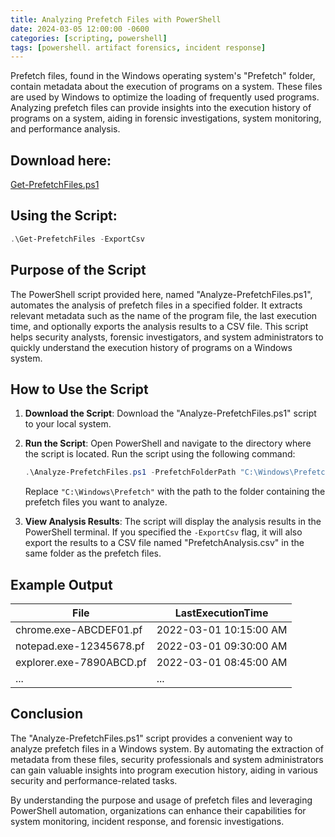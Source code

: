 ```yaml
---
title: Analyzing Prefetch Files with PowerShell
date: 2024-03-05 12:00:00 -0600
categories: [scripting, powershell]
tags: [powershell. artifact forensics, incident response]
---
```


Prefetch files, found in the Windows operating system's "Prefetch" folder, contain metadata about the execution of programs on a system. These files are used by Windows to optimize the loading of frequently used programs. Analyzing prefetch files can provide insights into the execution history of programs on a system, aiding in forensic investigations, system monitoring, and performance analysis.

## Download here:
[Get-PrefetchFiles.ps1](https://github.com/GluttonousSec/Get-PrefetchFiles)

## Using the Script:
```powershell
.\Get-PrefetchFiles -ExportCsv
```

## Purpose of the Script

The PowerShell script provided here, named "Analyze-PrefetchFiles.ps1", automates the analysis of prefetch files in a specified folder. It extracts relevant metadata such as the name of the program file, the last execution time, and optionally exports the analysis results to a CSV file. This script helps security analysts, forensic investigators, and system administrators to quickly understand the execution history of programs on a Windows system.

## How to Use the Script

1. **Download the Script**: Download the "Analyze-PrefetchFiles.ps1" script to your local system.

2. **Run the Script**: Open PowerShell and navigate to the directory where the script is located. Run the script using the following command:

    ```powershell
    .\Analyze-PrefetchFiles.ps1 -PrefetchFolderPath "C:\Windows\Prefetch" -ExportCsv
    ```

    Replace `"C:\Windows\Prefetch"` with the path to the folder containing the prefetch files you want to analyze.

3. **View Analysis Results**: The script will display the analysis results in the PowerShell terminal. If you specified the `-ExportCsv` flag, it will also export the results to a CSV file named "PrefetchAnalysis.csv" in the same folder as the prefetch files.

## Example Output

| File                         | LastExecutionTime      |
|------------------------------|------------------------|
| chrome.exe-ABCDEF01.pf       | 2022-03-01 10:15:00 AM |
| notepad.exe-12345678.pf      | 2022-03-01 09:30:00 AM |
| explorer.exe-7890ABCD.pf     | 2022-03-01 08:45:00 AM |
| ...                          | ...                    |

## Conclusion

The "Analyze-PrefetchFiles.ps1" script provides a convenient way to analyze prefetch files in a Windows system. By automating the extraction of metadata from these files, security professionals and system administrators can gain valuable insights into program execution history, aiding in various security and performance-related tasks.

By understanding the purpose and usage of prefetch files and leveraging PowerShell automation, organizations can enhance their capabilities for system monitoring, incident response, and forensic investigations.
